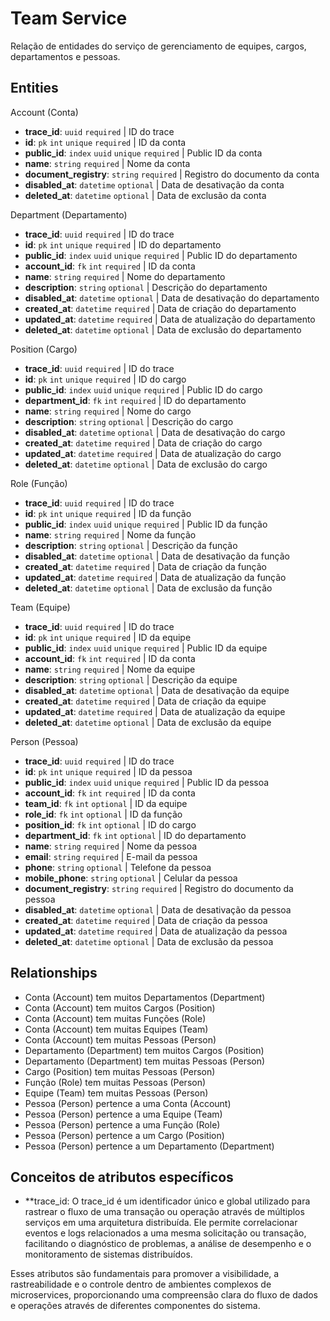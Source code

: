 # Team Service

Relação de entidades do serviço de gerenciamento de equipes, cargos, departamentos e pessoas.

## Entities

Account (Conta)

- **trace_id**: `uuid` `required` | ID do trace
- **id**: `pk` `int` `unique` `required` | ID da conta
- **public_id**: `index` `uuid` `unique` `required` | Public ID da conta
- **name**: `string` `required` | Nome da conta
- **document_registry**: `string` `required` | Registro do documento da conta
- **disabled_at**: `datetime` `optional` | Data de desativação da conta
- **deleted_at**: `datetime` `optional` | Data de exclusão da conta

Department (Departamento)

- **trace_id**: `uuid` `required` | ID do trace
- **id**: `pk` `int` `unique` `required` | ID do departamento
- **public_id**: `index` `uuid` `unique` `required` | Public ID do departamento
- **account_id**: `fk` `int` `required` | ID da conta
- **name**: `string` `required` | Nome do departamento
- **description**: `string` `optional` | Descrição do departamento
- **disabled_at**: `datetime` `optional` | Data de desativação do departamento
- **created_at**: `datetime` `required` | Data de criação do departamento
- **updated_at**: `datetime` `required` | Data de atualização do departamento
- **deleted_at**: `datetime` `optional` | Data de exclusão do departamento

Position (Cargo)

- **trace_id**: `uuid` `required` | ID do trace
- **id**: `pk` `int` `unique` `required` | ID do cargo
- **public_id**: `index` `uuid` `unique` `required` | Public ID do cargo
- **department_id**: `fk` `int` `required` | ID do departamento
- **name**: `string` `required` | Nome do cargo
- **description**: `string` `optional` | Descrição do cargo
- **disabled_at**: `datetime` `optional` | Data de desativação do cargo
- **created_at**: `datetime` `required` | Data de criação do cargo
- **updated_at**: `datetime` `required` | Data de atualização do cargo
- **deleted_at**: `datetime` `optional` | Data de exclusão do cargo

Role (Função)

- **trace_id**: `uuid` `required` | ID do trace
- **id**: `pk` `int` `unique` `required` | ID da função
- **public_id**: `index` `uuid` `unique` `required` | Public ID da função
- **name**: `string` `required` | Nome da função
- **description**: `string` `optional` | Descrição da função
- **disabled_at**: `datetime` `optional` | Data de desativação da função
- **created_at**: `datetime` `required` | Data de criação da função
- **updated_at**: `datetime` `required` | Data de atualização da função
- **deleted_at**: `datetime` `optional` | Data de exclusão da função

Team (Equipe)

- **trace_id**: `uuid` `required` | ID do trace
- **id**: `pk` `int` `unique` `required` | ID da equipe
- **public_id**: `index` `uuid` `unique` `required` | Public ID da equipe
- **account_id**: `fk` `int` `required` | ID da conta
- **name**: `string` `required` | Nome da equipe
- **description**: `string` `optional` | Descrição da equipe
- **disabled_at**: `datetime` `optional` | Data de desativação da equipe
- **created_at**: `datetime` `required` | Data de criação da equipe
- **updated_at**: `datetime` `required` | Data de atualização da equipe
- **deleted_at**: `datetime` `optional` | Data de exclusão da equipe

Person (Pessoa)

- **trace_id**: `uuid` `required` | ID do trace
- **id**: `pk` `int` `unique` `required` | ID da pessoa
- **public_id**: `index` `uuid` `unique` `required` | Public ID da pessoa
- **account_id**: `fk` `int` `required` | ID da conta
- **team_id**: `fk` `int` `optional` | ID da equipe
- **role_id**: `fk` `int` `optional` | ID da função
- **position_id**: `fk` `int` `optional` | ID do cargo
- **department_id**: `fk` `int` `optional` | ID do departamento
- **name**: `string` `required` | Nome da pessoa
- **email**: `string` `required` | E-mail da pessoa
- **phone**: `string` `optional` | Telefone da pessoa
- **mobile_phone**: `string` `optional` | Celular da pessoa
- **document_registry**: `string` `required` | Registro do documento da pessoa
- **disabled_at**: `datetime` `optional` | Data de desativação da pessoa
- **created_at**: `datetime` `required` | Data de criação da pessoa
- **updated_at**: `datetime` `required` | Data de atualização da pessoa
- **deleted_at**: `datetime` `optional` | Data de exclusão da pessoa

## Relationships

- Conta (Account) tem muitos Departamentos (Department)
- Conta (Account) tem muitos Cargos (Position)
- Conta (Account) tem muitas Funções (Role)
- Conta (Account) tem muitas Equipes (Team)
- Conta (Account) tem muitas Pessoas (Person)
- Departamento (Department) tem muitos Cargos (Position)
- Departamento (Department) tem muitas Pessoas (Person)
- Cargo (Position) tem muitas Pessoas (Person)
- Função (Role) tem muitas Pessoas (Person)
- Equipe (Team) tem muitas Pessoas (Person)
- Pessoa (Person) pertence a uma Conta (Account)
- Pessoa (Person) pertence a uma Equipe (Team)
- Pessoa (Person) pertence a uma Função (Role)
- Pessoa (Person) pertence a um Cargo (Position)
- Pessoa (Person) pertence a um Departamento (Department)

## Conceitos de atributos específicos

- **trace_id: O trace_id é um identificador único e global utilizado para rastrear o fluxo de uma transação ou operação através de múltiplos serviços em uma arquitetura distribuída. Ele permite correlacionar eventos e logs relacionados a uma mesma solicitação ou transação, facilitando o diagnóstico de problemas, a análise de desempenho e o monitoramento de sistemas distribuídos.

Esses atributos são fundamentais para promover a visibilidade, a rastreabilidade e o controle dentro de ambientes complexos de microservices, proporcionando uma compreensão clara do fluxo de dados e operações através de diferentes componentes do sistema.
